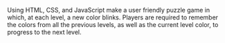 Using HTML, CSS, and JavaScript make a user friendly puzzle game in which, at each level, a new color blinks. Players are required to
remember the colors from all the previous levels, as well as the current
level color, to progress to the next level.
